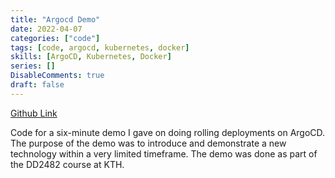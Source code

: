 ```yaml
---
title: "Argocd Demo"
date: 2022-04-07
categories: ["code"]
tags: [code, argocd, kubernetes, docker]
skills: [ArgoCD, Kubernetes, Docker]
series: []
DisableComments: true
draft: false
---
```


[Github Link](https://github.com/aykhazanchi/argocd-demo)

Code for a six-minute demo I gave on doing rolling deployments on ArgoCD. The purpose of the demo was to introduce and demonstrate a new technology within a very limited timeframe. The demo was done as part of the DD2482 course at KTH.

<br>
